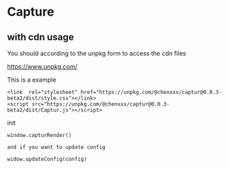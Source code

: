 # Capture

## with cdn usage


You should according to the unpkg form to access the cdn files

https://www.unpkg.com/

This is a example
```
<link  rel="stylesheet" href="https://unpkg.com/@chenxxx/captur@0.0.3-beta2/dist/style.css"></link>
<script src="https://unpkg.com/@chenxxx/captur@0.0.3-beta2/dist/Captur.js"></script>
```

init
```
window.capturRender()

and if you want to update config

widow.updateConfig(config)

```
